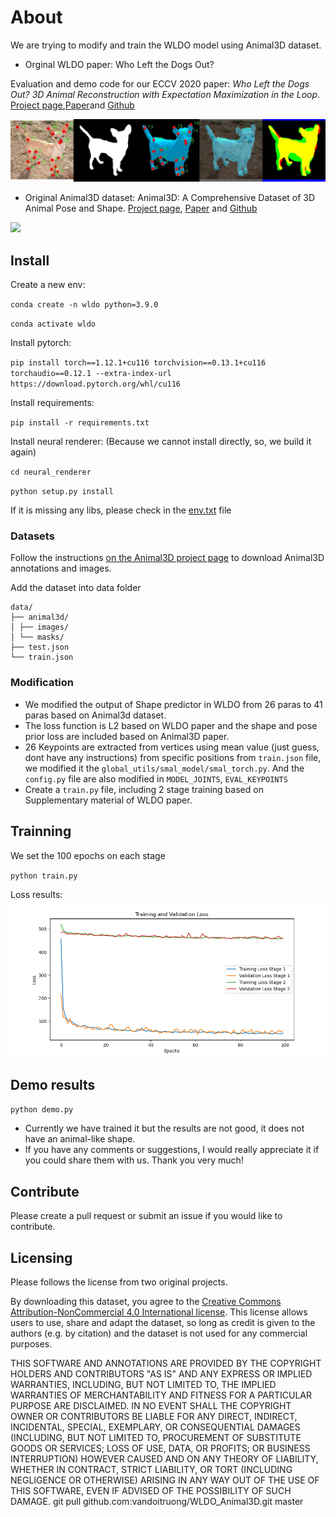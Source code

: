 # About
We are trying to modify and train the WLDO model using Animal3D dataset.

- Orginal WLDO paper: Who Left the Dogs Out?

Evaluation and demo code for our ECCV 2020 paper: *Who Left the Dogs Out? 3D Animal Reconstruction with Expectation Maximization in the Loop*. [Project page](https://sites.google.com/view/wldo/home),[Paper](https://arxiv.org/abs/2007.11110)and [Github](https://github.com/benjiebob/WLDO)

![](docs/banner.jpg)

- Original Animal3D dataset: Animal3D: A Comprehensive Dataset of 3D Animal Pose and Shape. [Project page](https://xujiacong.github.io/Animal3D/), [Paper](https://arxiv.org/abs/2308.11737) and [Github](https://github.com/XuJiacong/Animal3D)

![](docs/dataset_samples.png)

## Install
Create a new env:

`conda create -n wldo python=3.9.0`

`conda activate wldo`

Install pytorch:

`pip install torch==1.12.1+cu116 torchvision==0.13.1+cu116 torchaudio==0.12.1 --extra-index-url https://download.pytorch.org/whl/cu116`

Install requirements:

`pip install -r requirements.txt`

Install neural renderer: (Because we cannot install directly, so, we build it again)

`cd neural_renderer`

`python setup.py install`

If it is missing any libs, please check in the [env.txt](env.txt) file

### Datasets

Follow the instructions [on the Animal3D project page](https://xujiacong.github.io/Animal3D/) to download Animal3D annotations and images.

Add the dataset into data folder

```
data/
├── animal3d/
│ ├── images/
│ └── masks/
├── test.json
└── train.json
```

### Modification
- We modified the output of Shape predictor in WLDO from 26 paras to 41 paras based on Animal3d dataset.
- The loss function is L2 based on WLDO paper and the shape and pose prior loss are included based on Animal3D paper.
- 26 Keypoints are extracted from vertices using mean value (just guess, dont have any instructions) from specific positions  from `train.json` file, we modified it the `global_utils/smal_model/smal_torch.py`. And the `config.py` file are also modified in `MODEL_JOINTS`, `EVAL_KEYPOINTS`
- Create a `train.py` file, including 2 stage training based on Supplementary material of WLDO paper.

## Trainning
We set the 100 epochs on each stage

`python train.py`

Loss results:
![](output/loss_plot.png)

## Demo results
`python demo.py`

- Currently we have trained it but the results are not good, it does not have an animal-like shape.
- If you have any comments or suggestions, I would really appreciate it if you could share them with us. Thank you very much!

## Contribute
Please create a pull request or submit an issue if you would like to contribute.

## Licensing
Please follows the license from two original projects.

By downloading this dataset, you agree to the [Creative Commons Attribution-NonCommercial 4.0 International license](https://creativecommons.org/licenses/by-nc-sa/4.0/). This license allows users to use, share and adapt the dataset, so long as credit is given to the authors (e.g. by citation) and the dataset is not used for any commercial purposes.

THIS SOFTWARE AND ANNOTATIONS ARE PROVIDED BY THE COPYRIGHT HOLDERS AND CONTRIBUTORS "AS IS" AND ANY EXPRESS OR IMPLIED WARRANTIES, INCLUDING, BUT NOT LIMITED TO, THE IMPLIED WARRANTIES OF MERCHANTABILITY AND FITNESS FOR A PARTICULAR PURPOSE ARE DISCLAIMED. IN NO EVENT SHALL THE COPYRIGHT OWNER OR CONTRIBUTORS BE LIABLE FOR ANY DIRECT, INDIRECT, INCIDENTAL, SPECIAL, EXEMPLARY, OR CONSEQUENTIAL DAMAGES (INCLUDING, BUT NOT LIMITED TO, PROCUREMENT OF SUBSTITUTE GOODS OR SERVICES; LOSS OF USE, DATA, OR PROFITS; OR BUSINESS INTERRUPTION) HOWEVER CAUSED AND ON ANY THEORY OF LIABILITY, WHETHER IN CONTRACT, STRICT LIABILITY, OR TORT (INCLUDING NEGLIGENCE OR OTHERWISE) ARISING IN ANY WAY OUT OF THE USE OF THIS SOFTWARE, EVEN IF ADVISED OF THE POSSIBILITY OF SUCH DAMAGE.
git pull github.com:vandoitruong/WLDO_Animal3D.git master

